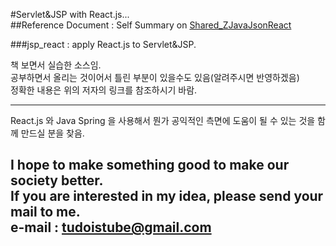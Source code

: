 #Servlet&JSP with React.js...  
##Reference Document : Self Summary on [Shared_ZJavaJsonReact](https://drive.google.com/open?id=1ajQ8ghW5v3eBNL1k753A9gjAiCvV1u_zxX65zV5rKmE "summarized by tudoistube@gmail" )  

###jsp_react : apply React.js to Servlet&JSP.

    
책 보면서 실습한 소스임.  
공부하면서 올리는 것이어서 틀린 부분이 있을수도 있음(알려주시면 반영하겠음)  
정확한 내용은 위의 저자의 링크를 참조하시기 바람.  

---
React.js 와 Java Spring 을 사용해서 뭔가 공익적인 측면에 도움이 될 수 있는 것을
함께 만드실 분을 찾음.

I hope to make something good to make our society better.  
If you are interested in my idea, please send your mail to me.  
e-mail : tudoistube@gmail.com
---
